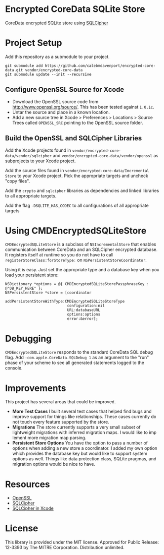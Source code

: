 Encrypted CoreData SQLite Store
===================

CoreData encrypted SQLite store using [SQLCipher](http://sqlcipher.net)

# Project Setup

Add this repository as a submodule to your project.

    git submodule add https://github.com/calebmdavenport/encrypted-core-data.git vendor/encrypted-core-data
    git submodule update --init --recursive

## Configure OpenSSL Source for Xcode

- Download the OpenSSL source code from <http://www.openssl.org/source/>. This has been tested against `1.0.1c`.
- Untar the source and place in a known location.
- Add a new source tree in Xcode > Preferences > Locations > Source Trees called `OPENSSL_SRC` pointing to the OpenSSL source folder.

## Build the OpenSSL and SQLCipher Libraries

Add the Xcode projects found in `vendor/encrypted-core-data/vendor/sqlcipher` and `vendor/encrypted-core-data/vendor/openssl` as subprojects to your Xcode project.

Add the source files found in `vendor/encrypted-core-data/Incremental Store` to your Xcode project. Pick the appropriate targets and uncheck "copy files".

Add the `crypto` and `sqlcipher` libraries as dependencies and linked libraries to all appropriate targets.

Add the flag `-DSQLITE_HAS_CODEC` to all configurations of all appropriate targets

# Using CMDEncryptedSQLiteStore

`CMDEncryptedSQLiteStore` is a subclass of `NSIncrementalStore` that enables communication between CoreData and an SQLCipher encrypted database. It registers itself at runtime so you do not have to call `registerStoreClass:forStoreType:` on `NSPersistentStoreCoordinator`.

Using it is easy. Just set the appropriate type and a database key when you load your persistent store:

```objc
NSDictionary *options = @{ CMDEncryptedSQLiteStorePassphraseKey : @"DB_KEY_HERE" };
NSPersistentStore *store = [coordinator
                            addPersistentStoreWithType:CMDEncryptedSQLiteStoreType
                            configuration:nil
                            URL:databaseURL
                            options:options
                            error:&error];
```

# Debugging

`CMDEncryptedSQLiteStore` responds to the standard CoreData SQL debug flag. Add `-com.apple.CoreData.SQLDebug 1` as an argument to the "run" phase of your scheme to see all generated statements logged to the console.

# Improvements

This project has several areas that could be improved.

- **More Test Cases** I built several test cases that helped find bugs and improve support for things like relationships. These cases currently do not touch every feature supported by the store.
- **Migrations** The store currently supports a very small subset of lightweight migrations with inferred migration maps. I would like to imp lement more migration map parsing.
- **Persistent Store Options** You have the option to pass a number of options when adding a new store a coordinator. I added my own option which provides the database key but would like to support system options as well. Things like data protection class, SQLite pragmas, and migration options would be nice to have.

# Resources

- [OpenSSL](http://www.openssl.org)
- [SQLCipher](http://sqlcipher.net)
- [SQLCipher in Xcode](http://sqlcipher.net/sqlcipher-binaries-ios-and-osx/)

# License

This library is provided under the MIT license. Approved for Public Release: 12-3393 by The MITRE Corporation. Distribution unlimited.
